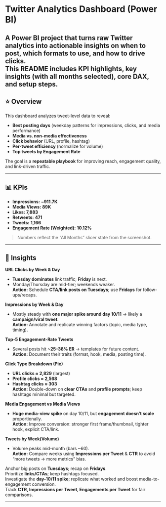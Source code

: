 # Twitter Analytics Dashboard (Power BI)

A Power BI project that turns raw Twitter analytics into **actionable insights** on when to post, which formats to use, and how to drive clicks.  
This README includes KPI highlights, key insights (with **all months** selected), core DAX, and setup steps.
---

## ⭐ Overview

This dashboard analyzes tweet-level data to reveal:

- **Best posting days** (weekday patterns for impressions, clicks, and media performance)
- **Media vs. non-media effectiveness**
- **Click behavior** (URL, profile, hashtag)
- **Per-tweet efficiency** (normalize for volume)
- **Top tweets by Engagement Rate**

The goal is a **repeatable playbook** for improving reach, engagement quality, and link-driven traffic.

---

## 📊 KPIs

- **Impressions:** ~**911.7K**  
- **Media Views:** **89K**  
- **Likes:** **7,883**  
- **Retweets:** **471**  
- **Tweets:** **1,166**  
- **Engagement Rate (Weighted):** **10.12%**

> Numbers reflect the “All Months” slicer state from the screenshot.

---

## 🔎 Insights

**URL Clicks by Week & Day**
- **Tuesday dominates** link traffic; **Friday** is next.  
- Monday/Thursday are mid-tier; weekends weaker.  
**Action:** Schedule **CTA/link posts on Tuesdays**; use **Fridays** for follow-ups/recaps.

**Impressions by Week & Day**
- Mostly steady with **one major spike around day 10/11** → likely a **campaign/viral tweet**.  
**Action:** Annotate and replicate winning factors (topic, media type, timing).

**Top-5 Engagement-Rate Tweets**
- Several posts hit **~25–38% ER** → templates for future content.  
**Action:** Document their traits (format, hook, media, posting time).

**Click Type Breakdown (Pie)**
- **URL clicks ≈ 2,829** (largest)
- **Profile clicks ≈ 2,568**
- **Hashtag clicks ≈ 303**  
**Action:** Double-down on **clear CTAs** and **profile prompts**; keep hashtags minimal but targeted.

**Media Engagement vs Media Views**
- **Huge media-view spike** on day 10/11, but **engagement doesn’t scale** proportionally.  
**Action:** Improve conversion: stronger first frame/thumbnail, tighter hook, explicit CTA/link.

**Tweets by Week(Volume)**
- Volume peaks mid-month (bars ~60).  
**Action:** Compare weeks using **Impressions per Tweet** & **CTR** to avoid “more tweets → more metrics” bias.

Anchor big posts on **Tuesdays**; recap on **Fridays**.  
Prioritize **links/CTAs**; keep hashtags focused.  
Investigate the **day-10/11 spike**; replicate what worked and boost media-to-engagement conversion.  
Track **CTR, Impressions per Tweet, Engagements per Tweet** for fair comparisons.

---
